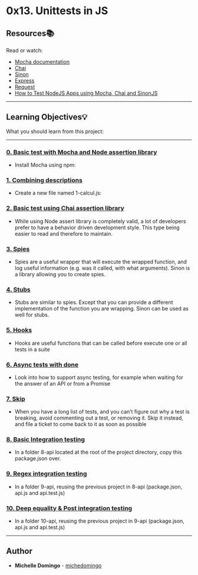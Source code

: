 # 0x13. Unittests in JS

## Resources:books:

Read or watch:

- [Mocha documentation](https://mochajs.org/)
- [Chai](https://www.chaijs.com/api/)
- [Sinon](https://sinonjs.org/releases/v7.5.0/)
- [Express](https://expressjs.com/en/guide/routing.html)
- [Request](https://www.npmjs.com/package/request)
- [How to Test NodeJS Apps using Mocha, Chai and SinonJS](https://scotch.io/tutorials/how-to-test-nodejs-apps-using-mocha-chai-and-sinonjs)

---

## Learning Objectives:bulb:

What you should learn from this project:

---

### [0. Basic test with Mocha and Node assertion library](./package.json)

- Install Mocha using npm:

### [1. Combining descriptions](./1-calcul.js)

- Create a new file named 1-calcul.js:

### [2. Basic test using Chai assertion library](./2-calcul_chai.js)

- While using Node assert library is completely valid, a lot of developers prefer to have a behavior driven development style. This type being easier to read and therefore to maintain.

### [3. Spies](./utils.js)

- Spies are a useful wrapper that will execute the wrapped function, and log useful information (e.g. was it called, with what arguments). Sinon is a library allowing you to create spies.

### [4. Stubs](./4-payment.js)

- Stubs are similar to spies. Except that you can provide a different implementation of the function you are wrapping. Sinon can be used as well for stubs.

### [5. Hooks](./5-payment.js)

- Hooks are useful functions that can be called before execute one or all tests in a suite

### [6. Async tests with done](./6-payment_token.js)

- Look into how to support async testing, for example when waiting for the answer of an API or from a Promise

### [7. Skip](./7-skip.test.js)

- When you have a long list of tests, and you can’t figure out why a test is breaking, avoid commenting out a test, or removing it. Skip it instead, and file a ticket to come back to it as soon as possible

### [8. Basic Integration testing](./8-api/package.json)

- In a folder 8-api located at the root of the project directory, copy this package.json over.

### [9. Regex integration testing](./9-api/api.js)

- In a folder 9-api, reusing the previous project in 8-api (package.json, api.js and api.test.js)

### [10. Deep equality & Post integration testing](./10-api/api.js)

- In a folder 10-api, reusing the previous project in 9-api (package.json, api.js and api.test.js)

---

## Author

- **Michelle Domingo** - [michedomingo](https://github.com/michedomingo)
